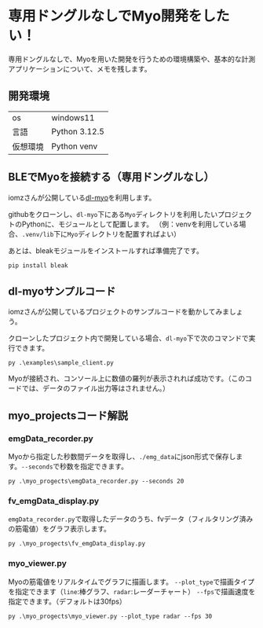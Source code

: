 # 専用ドングルなしでMyo開発をしたい！
専用ドングルなしで、Myoを用いた開発を行うための環境構築や、基本的な計測アプリケーションについて、メモを残します。

## 開発環境
 <table>
    <tr>
      <td>os</td>
      <td>windows11</td>
    </tr>
    <tr>
      <td>言語</td>
      <td>Python 3.12.5</td>
    </tr>
    <tr>
      <td>仮想環境</td>
      <td>Python venv</td>
    </tr>
 </table>

## BLEでMyoを接続する（専用ドングルなし）
iomzさんが公開している[dl-myo](https://github.com/iomz/dl-myo)を利用します。

githubをクローンし、`dl-myo`下にある`Myo`ディレクトリを利用したいプロジェクトのPythonに、モジュールとして配置します。
（例：venvを利用している場合、`.venv/lib`下に`Myo`ディレクトリを配置すればよい）

あとは、bleakモジュールをインストールすれば準備完了です。
```
pip install bleak
```

## dl-myoサンプルコード
iomzさんが公開しているプロジェクトのサンプルコードを動かしてみましょう。

クローンしたプロジェクト内で開発している場合、`dl-myo`下で次のコマンドで実行できます。
```
py .\examples\sample_client.py
```
Myoが接続され、コンソール上に数値の羅列が表示されれば成功です。（このコードでは、データのファイル出力等はされません。）

## myo_projectsコード解説
### emgData_recorder.py
Myoから指定した秒数間データを取得し、`./emg_data`にjson形式で保存します。`--seconds`で秒数を指定できます。
```
py .\myo_progects\emgData_recorder.py --seconds 20
```
### fv_emgData_display.py
`emgData_recorder.py`で取得したデータのうち、fvデータ（フィルタリング済みの筋電値）をグラフ表示します。
```
py .\myo_progects\fv_emgData_display.py
```
### myo_viewer.py
Myoの筋電値をリアルタイムでグラフに描画します。
`--plot_type`で描画タイプを指定できます（`line`:棒グラフ、`radar`:レーダーチャート）
`--fps`で描画速度を指定できます。（デフォルトは30fps）
```
py .\myo_progects\myo_viewer.py --plot_type radar --fps 30
```



